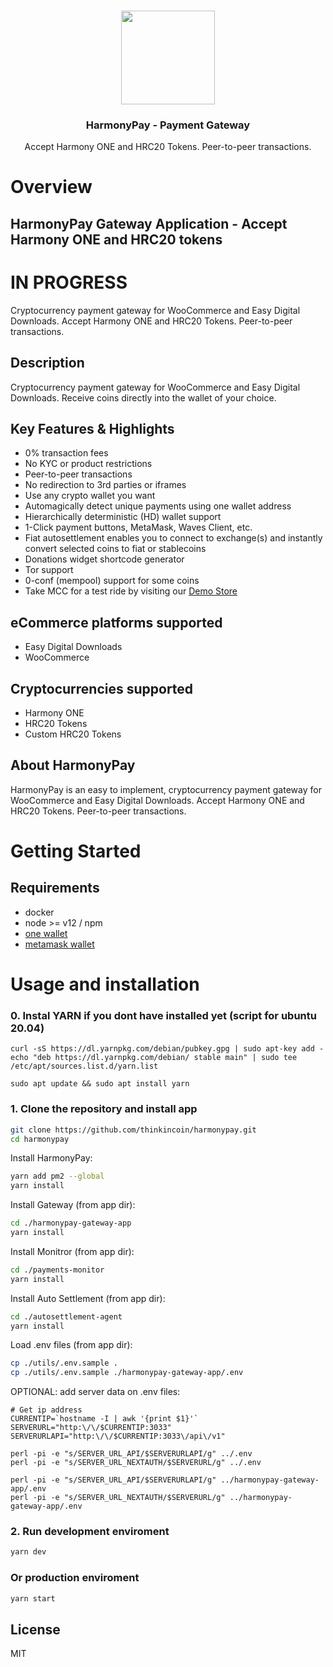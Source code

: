 <p align="center">
   <br/>
   <a href="https://harmonypay.open4g.com/" target="_blank"><img width="150px" src="https://github.com/sekmet/harmonypay-gateway/raw/main/docs/ONE.svg" /></a>
   <h3 align="center">HarmonyPay - Payment Gateway</h3>
   <p align="center">
   Accept Harmony ONE and HRC20 Tokens. Peer-to-peer transactions.
   </p>

</p>

# Overview

## HarmonyPay Gateway Application - Accept Harmony ONE and HRC20 tokens

# IN PROGRESS

Cryptocurrency payment gateway for WooCommerce and Easy Digital Downloads. Accept Harmony ONE and HRC20 Tokens. Peer-to-peer transactions.

## Description

Cryptocurrency payment gateway for WooCommerce and Easy Digital Downloads. Receive coins directly into the wallet of your choice.


## Key Features & Highlights

- 0% transaction fees
- No KYC or product restrictions
- Peer-to-peer transactions
- No redirection to 3rd parties or iframes
- Use any crypto wallet you want
- Automagically detect unique payments using one wallet address
- Hierarchically deterministic (HD) wallet support
- 1-Click payment buttons, MetaMask, Waves Client, etc.
- Fiat autosettlement enables you to connect to exchange(s) and instantly convert selected coins to fiat or stablecoins
- Donations widget shortcode generator
- Tor support
- 0-conf (mempool) support for some coins
- Take MCC for a test ride by visiting our <a href="https://harmonypay.open4g.com/">Demo Store</a>


## eCommerce platforms supported

- Easy Digital Downloads
- WooCommerce

## Cryptocurrencies supported

- Harmony ONE
- HRC20 Tokens
- Custom HRC20 Tokens


## About HarmonyPay

HarmonyPay is an easy to implement, cryptocurrency payment gateway for WooCommerce and Easy Digital Downloads. Accept Harmony ONE and HRC20 Tokens. Peer-to-peer transactions.


# Getting Started

## Requirements
- docker
- node >= v12 / npm
- [one wallet](https://metamask.io/download.html)
- [metamask wallet](https://metamask.io/download.html)

# Usage and installation

### 0. Instal YARN if you dont have installed yet (script for ubuntu 20.04) 
```
curl -sS https://dl.yarnpkg.com/debian/pubkey.gpg | sudo apt-key add -
echo "deb https://dl.yarnpkg.com/debian/ stable main" | sudo tee /etc/apt/sources.list.d/yarn.list

sudo apt update && sudo apt install yarn
```

### 1. Clone the repository and install app

```sh
git clone https://github.com/thinkincoin/harmonypay.git
cd harmonypay
```

Install HarmonyPay: 
```sh
yarn add pm2 --global
yarn install
```
Install Gateway (from app dir): 
```sh
cd ./harmonypay-gateway-app
yarn install

```
Install Monitror (from app dir): 
```sh
cd ./payments-monitor
yarn install
```
Install Auto Settlement (from app dir): 
```sh
cd ./autosettlement-agent
yarn install
```
Load .env files (from app dir): 
```sh
cp ./utils/.env.sample .
cp ./utils/.env.sample ./harmonypay-gateway-app/.env
```

OPTIONAL: add server data on .env files: 
```
# Get ip address
CURRENTIP=`hostname -I | awk '{print $1}'`
SERVERURL="http:\/\/$CURRENTIP:3033"
SERVERURLAPI="http:\/\/$CURRENTIP:3033\/api\/v1"

perl -pi -e "s/SERVER_URL_API/$SERVERURLAPI/g" ../.env
perl -pi -e "s/SERVER_URL_NEXTAUTH/$SERVERURL/g" ../.env

perl -pi -e "s/SERVER_URL_API/$SERVERURLAPI/g" ../harmonypay-gateway-app/.env
perl -pi -e "s/SERVER_URL_NEXTAUTH/$SERVERURL/g" ../harmonypay-gateway-app/.env
```

### 2. Run development enviroment

```sh
yarn dev
```

### Or production enviroment

```sh
yarn start
```

## License

MIT
